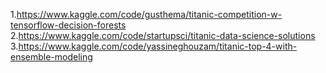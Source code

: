 1.https://www.kaggle.com/code/gusthema/titanic-competition-w-tensorflow-decision-forests
2.https://www.kaggle.com/code/startupsci/titanic-data-science-solutions
3.https://www.kaggle.com/code/yassineghouzam/titanic-top-4-with-ensemble-modeling